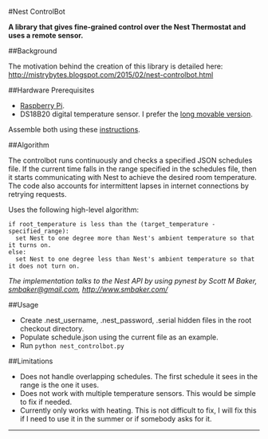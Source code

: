 #Nest ControlBot

**A library that gives fine-grained control over the Nest Thermostat and uses a remote sensor.**

##Background

The motivation behind the creation of this library is detailed here:
http://mistrybytes.blogspot.com/2015/02/nest-controlbot.html

##Hardware Prerequisites

* [Raspberry Pi](http://www.raspberrypi.org/).
* DS18B20 digital temperature sensor. I prefer the [long movable version](http://www.amazon.com/Vktech-DS18b20-Waterproof-Temperature-Transmitter/dp/B00CHEZ250/).

Assemble both using these [instructions](https://learn.adafruit.com/downloads/pdf/adafruits-raspberry-pi-lesson-11-ds18b20-temperature-sensing.pdf).

##Algorithm

The controlbot runs continuously and checks a specified JSON schedules file. If the current time
falls in the range specified in the schedules file, then it starts communicating with Nest to
achieve the desired room temperature. The code also accounts for intermittent lapses in internet
connections by retrying requests.

Uses the following high-level algorithm:
```
if root_temperature is less than the (target_temperature - specified_range):
  set Nest to one degree more than Nest's ambient temperature so that it turns on.
else:
  set Nest to one degree less than Nest's ambient temperature so that it does not turn on.
```
*The implementation talks to the Nest API by using pynest by Scott M Baker, smbaker@gmail.com, http://www.smbaker.com/*

##Usage

* Create .nest_username, .nest_password, .serial hidden files in the root checkout directory.
* Populate schedule.json using the current file as an example.
* Run `python nest_controlbot.py`

##Limitations

* Does not handle overlapping schedules. The first schedule it sees in the range is the one it uses.
* Does not work with multiple temperature sensors. This would be simple to fix if needed.
* Currently only works with heating. This is not difficult to fix, I will fix this if I need to use it in the summer or if somebody asks for it.

---
